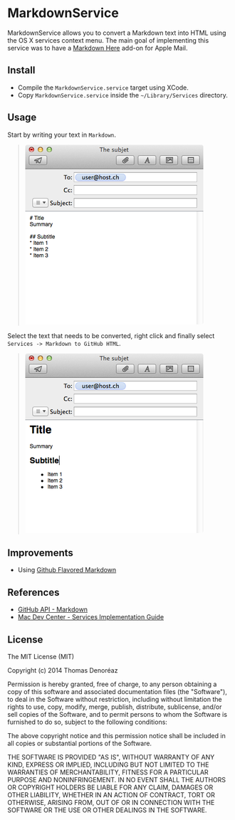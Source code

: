 MarkdownService
===============

MarkdownService allows you to convert a Markdown text into HTML using the OS X services context menu.
The main goal of implementing this service was to have a [Markdown Here](http://markdown-here.com/) add-on for Apple Mail.

## Install

* Compile the `MarkdownService.service` target using XCode.
* Copy `MarkdownService.service` inside the `~/Library/Services` directory.

## Usage

Start by writing your text in `Markdown`.

> ![Markdown](ms-markdown.png)

Select the text that needs to be converted, right click and finally select `Services -> Markdown to GitHub HTML`.

> ![HTML](ms-html.png)

## Improvements

* Using [Github Flavored Markdown](https://help.github.com/articles/github-flavored-markdown)

## References

* [GitHub API - Markdown](https://developer.github.com/v3/markdown/)
* [Mac Dev Center - Services Implementation Guide](https://developer.apple.com/library/mac/documentation/Cocoa/Conceptual/SysServices/introduction.html)

## License

The MIT License (MIT)

Copyright (c) 2014 Thomas Denoréaz

Permission is hereby granted, free of charge, to any person obtaining a copy of
this software and associated documentation files (the "Software"), to deal in
the Software without restriction, including without limitation the rights to
use, copy, modify, merge, publish, distribute, sublicense, and/or sell copies of
the Software, and to permit persons to whom the Software is furnished to do so,
subject to the following conditions:

The above copyright notice and this permission notice shall be included in all
copies or substantial portions of the Software.

THE SOFTWARE IS PROVIDED "AS IS", WITHOUT WARRANTY OF ANY KIND, EXPRESS OR
IMPLIED, INCLUDING BUT NOT LIMITED TO THE WARRANTIES OF MERCHANTABILITY, FITNESS
FOR A PARTICULAR PURPOSE AND NONINFRINGEMENT. IN NO EVENT SHALL THE AUTHORS OR
COPYRIGHT HOLDERS BE LIABLE FOR ANY CLAIM, DAMAGES OR OTHER LIABILITY, WHETHER
IN AN ACTION OF CONTRACT, TORT OR OTHERWISE, ARISING FROM, OUT OF OR IN
CONNECTION WITH THE SOFTWARE OR THE USE OR OTHER DEALINGS IN THE SOFTWARE.